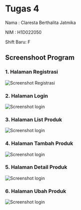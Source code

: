 # Tugas 4
Nama : Claresta Berthalita Jatmika

NIM : H1D022050

Shift Baru: F

## Screenshoot Program
### 1. Halaman Registrasi
![Screenshot Registrasi](ss/registrasi.png)

### 2. Halaman Login
![Screenshot login](ss/login.png)

### 3. Halaman List Produk
![Screenshot login](ss/listproduk.png)

### 4. Halaman Tambah Produk
![Screenshot login](ss/tambahproduk.png)

### 5. Halaman Detail Produk
![Screenshot login](ss/detailproduk.png)

### 6. Halaman Ubah Produk
![Screenshot login](ss/ubahproduk.png)
